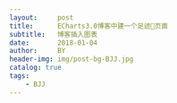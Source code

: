 ```yaml
---
layout:     post
title:      ECharts3.0博客中建一个足迹👣页面
subtitle:   博客插入图表
date:       2018-01-04
author:     BY
header-img: img/post-bg-BJJ.jpg
catalog: true
tags:
    - BJJ
---
```

<div id="myMap" style="width: 100%;height:600px;"></div>
<script type="text/javascript" src="_posts/echarts.js"></script>
<script type="text/javascript" src="_posts/china.js"></script>
<script>
    var myChart = echarts.init(document.getElementById('myMap'));

var data = [
    {name: '吴川', value: ['1995.11 ～ forever', '出生成长的地方，永远的家']},
    {name: '苏州', value: ['2015.9 ～ now', '15年就读苏州大学，有幸在这个江南水乡生活']},
    {name: '北京', value: ['2016.07', '暑期游']},
    {name: '无锡', value: ['2017.03', '太湖鼋头渚国际樱花动漫节']}
];
var geoCoordMap = {
    '吴川':[110.364977,21.274898],
    '苏州':[120.619585,31.299379],
    '北京':[116.405285,39.904989],
    '无锡':[120.301663,32.5]
};

var convertData = function (data) {
    var res = [];
    for (var i = 0; i < data.length; i++) {
        var geoCoord = geoCoordMap[data[i].name];
        if (geoCoord) {
            res.push({
                name: data[i].name,
                value: geoCoord.concat(data[i].value)
            });
            //console.log(res)
        }
    }
    return res;
};

option = {
    // backgroundColor: '#404a59',
    title: {
    },
    tooltip: {
        trigger: 'item',
        padding: 10,
        backgroundColor: '#222',
        borderColor: '#777',
        borderWidth: 1,
        formatter: function (params) {
            name = params.name
            time = params.value[2]
            describe = params.value[3]
            return '<div style="border-bottom: 1px solid rgba(255,255,255,.3); font-size: 18px;padding-bottom: 7px;margin-bottom: 7px">'
                + name
                + '</div>'
                + time
                + '<br>'
                + describe;
        }
    },
    geo: {
        map: 'china',
        label: {
            emphasis: {
                show: false
            }
        },
        roam: false,
        itemStyle: {
            normal: {
                areaColor: '#e6e6e6',
                borderColor: '#111'
            },
            emphasis: {
                areaColor: '#cccccc'
            }
        }
    },
    series : [
        {
            name: '足迹',
            type: 'effectScatter',
            coordinateSystem: 'geo',
            data: convertData(data),
            showEffectOn: 'render',
            rippleEffect: {
                brushType: 'stroke'
            },
            hoverAnimation: true,
            label: {
                normal: {
                    formatter: '{b}',
                    position: 'right',
                    show: true
                }
            },
            itemStyle: {
                normal: {
                    color: '#4d4d4d',
                    shadowBlur: 10,
                    shadowColor: '#333'
                }
            },
            zlevel: 1
        }
    ]
};

myChart.setOption(option);
</script>


